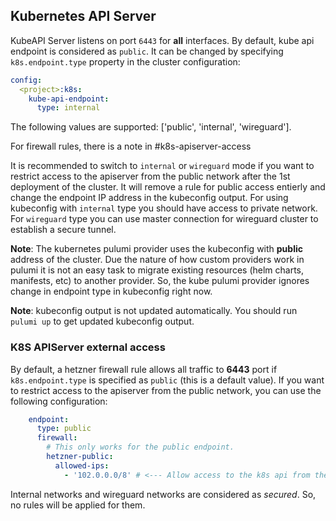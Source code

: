 ## Kubernetes API Server
KubeAPI Server listens on port `6443` for **all** interfaces. By default, kube api endpoint is considered as `public`. It can be changed by specifying `k8s.endpoint.type` property in the cluster configuration:
```yaml
config:
  <project>:k8s:
    kube-api-endpoint:
      type: internal
```
The following values are supported: ['public', 'internal', 'wireguard'].

For firewall rules, there is a note in #k8s-apiserver-access

It is recommended to switch to `internal` or `wireguard` mode if you want to restrict access to the apiserver from the public network after the 1st deployment of the cluster. It will remove a rule for public access entierly and change the endpoint IP address in the kubeconfig output.
For using kubeconfig with `internal` type you should have access to private network.
For `wireguard` type you can use master connection for wireguard cluster to establish a secure tunnel.

**Note**: The kubernetes pulumi provider uses the kubeconfig with **public** address of the cluster. Due the nature of how custom providers work in pulumi it is not an easy task to migrate existing resources (helm charts, manifests, etc) to another provider. So, the kube pulumi provider ignores change in endpoint type in kubeconfig right now.

**Note**: kubeconfig output is not updated automatically. You should run `pulumi up` to get updated kubeconfig output.


### K8S APIServer external access
By default, a hetzner firewall rule allows all traffic to **6443** port if `k8s.endpoint.type` is specified as `public` (this is a default value). If you want to restrict access to the apiserver from the public network, you can use the following configuration:
```yaml
    endpoint:
      type: public
      firewall:
        # This only works for the public endpoint.
        hetzner-public:
          allowed-ips:
            - '102.0.0.0/8' # <--- Allow access to the k8s api from the this cidr!
```
Internal networks and wireguard networks are considered as *secured*. So, no rules will be applied for them.